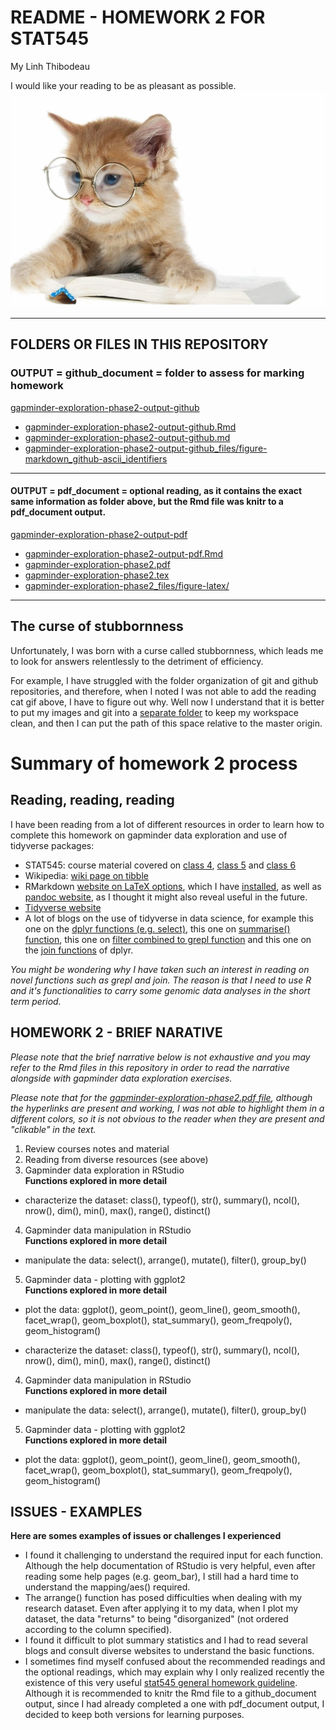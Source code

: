 # README - HOMEWORK 2 FOR STAT545
My Linh Thibodeau

I would like your reading to be as pleasant as possible.  
![cat reading](/scratch-space/cat_read.gif)  

***  
## FOLDERS OR FILES IN THIS REPOSITORY
### OUTPUT = github_document = folder to assess for marking homework  
[gapminder-exploration-phase2-output-github](https://github.com/mylinhthibodeau/STAT545-HW-thibodeau-mylinh/tree/master/stat545-hw2-thibodeau-mylinh/gapminder-exploration-phase2-output-github)   
- [gapminder-exploration-phase2-output-github.Rmd](https://github.com/mylinhthibodeau/STAT545-HW-thibodeau-mylinh/blob/master/stat545-hw2-thibodeau-mylinh/gapminder-exploration-phase2-output-github/gapminder-exploration-phase2-output-github.Rmd)  
- [gapminder-exploration-phase2-output-github.md](https://github.com/mylinhthibodeau/STAT545-HW-thibodeau-mylinh/blob/master/stat545-hw2-thibodeau-mylinh/gapminder-exploration-phase2-output-github/gapminder-exploration-phase2-output-github.md)  
- [gapminder-exploration-phase2-output-github_files/figure-markdown_github-ascii_identifiers](https://github.com/mylinhthibodeau/STAT545-HW-thibodeau-mylinh/tree/master/stat545-hw2-thibodeau-mylinh/gapminder-exploration-phase2-output-github/gapminder-exploration-phase2-output-github_files/figure-markdown_github-ascii_identifiers)  

***
#### OUTPUT = pdf_document = optional reading, as it contains the exact same information as folder above, but the Rmd file was knitr to a pdf_document output.
[gapminder-exploration-phase2-output-pdf](https://github.com/mylinhthibodeau/STAT545-HW-thibodeau-mylinh/tree/master/stat545-hw2-thibodeau-mylinh/gapminder-exploration-phase2-output-pdf)  
- [gapminder-exploration-phase2-output-pdf.Rmd](https://github.com/mylinhthibodeau/STAT545-HW-thibodeau-mylinh/blob/master/stat545-hw2-thibodeau-mylinh/gapminder-exploration-phase2-output-pdf/gapminder-exploration-phase2-output-pdf.Rmd)  
- [gapminder-exploration-phase2.pdf](https://github.com/mylinhthibodeau/STAT545-HW-thibodeau-mylinh/blob/master/stat545-hw2-thibodeau-mylinh/gapminder-exploration-phase2-output-pdf/gapminder-exploration-phase2.pdf)  
- [gapminder-exploration-phase2.tex](https://github.com/mylinhthibodeau/STAT545-HW-thibodeau-mylinh/blob/master/stat545-hw2-thibodeau-mylinh/gapminder-exploration-phase2-output-pdf/gapminder-exploration-phase2.tex)  
- [gapminder-exploration-phase2_files/figure-latex/](https://github.com/mylinhthibodeau/STAT545-HW-thibodeau-mylinh/tree/master/stat545-hw2-thibodeau-mylinh/gapminder-exploration-phase2-output-pdf/gapminder-exploration-phase2_files/figure-latex)  

***

## The curse of stubbornness 
Unfortunately, I was born with a curse called stubbornness, which leads me to look for answers relentlessly to the detriment of efficiency. 

For example, I have struggled with the folder organization of git and github repositories, and therefore, when I noted I was not able to add the reading cat gif above, I have to figure out why. Well now I understand that it is better to put my images and git into a [separate folder](https://github.com/mylinhthibodeau/STAT545-HW-thibodeau-mylinh/tree/master/scratch-space) to keep my workspace clean, and then I can put the path of this space relative to the master origin.

# Summary of homework 2 process  
## Reading, reading, reading  

I have been reading from a lot of different resources in order to learn how to complete this homework on gapminder data exploration and use of tidyverse packages:
- STAT545: course material covered on [class 4](http://stat545.com/cm004_claim-repo-test-drive-rmd.html), [class 5](http://stat545.com/cm005_tidyverse-tibbles.html) and [class 6](http://stat545.com/cm006_tibbles-dplyr-ggplot2.html)  
- Wikipedia: [wiki page on tibble](http://www.sthda.com/english/wiki/tibble-data-format-in-r-best-and-modern-way-to-work-with-your-data)
- RMarkdown [website on LaTeX options](http://rmarkdown.rstudio.com/pdf_document_format.html), which I have [installed](http://tug.org/mactex/), as well as [pandoc website](http://pandoc.org/installing.html), as I thought it might also reveal useful in the future.  
- [Tidyverse website](http://ggplot2.tidyverse.org/reference/)  
- A lot of blogs on the use of tidyverse in data science, for example this one on the [dplyr functions (e.g. select)](https://info201-s17.github.io/book/introduction-to-the-dplyr-package.html), this one on [summarise() function](http://www.datacarpentry.org/R-genomics/04-dplyr.html), this one on [filter combined to grepl function](https://stackoverflow.com/questions/22850026/filtering-row-which-contains-a-certain-string-using-dplyr) and this one on the [join functions](http://www.datacarpentry.org/R-genomics/04-dplyr.html) of dplyr.   

*You might be wondering why I have taken such an interest in reading on novel functions such as grepl and join. The reason is that I need to use R and it's functionalities to carry some genomic data analyses in the short term period.*  

## HOMEWORK 2 - BRIEF NARATIVE  
*Please note that the brief narrative below is not exhaustive and you may refer to the Rmd files in this repository in order to read the narrative alongside with gapminder data exploration exercises.*  

*Please note that for the [gapminder-exploration-phase2.pdf file](https://github.com/mylinhthibodeau/STAT545-HW-thibodeau-mylinh/blob/master/stat545-hw2-thibodeau-mylinh/gapminder-exploration-phase2-output-pdf/gapminder-exploration-phase2.pdf), although the hyperlinks are present and working, I was not able to highlight them in a different colors, so it is not obvious to the reader when they are present and "clikable" in the text.*   

1. Review courses notes and material  
2. Reading from diverse resources (see above)    
3. Gapminder data exploration in RStudio  
**Functions explored in more detail**
- characterize the dataset: class(), typeof(), str(), summary(), ncol(), nrow(), dim(), min(), max(), range(), distinct()  
4. Gapminder data manipulation in RStudio  
**Functions explored in more detail**  
- manipulate the data: select(), arrange(), mutate(), filter(), group_by()  
5. Gapminder data - plotting with ggplot2  
**Functions explored in more detail**  
- plot the data: ggplot(), geom_point(), geom_line(), geom_smooth(), facet_wrap(), geom_boxplot(), stat_summary(), geom_freqpoly(), geom_histogram()  
* characterize the dataset: class(), typeof(), str(), summary(), ncol(), nrow(), dim(), min(), max(), range(), distinct()  
4. Gapminder data manipulation in RStudio  
**Functions explored in more detail**   
* manipulate the data: select(), arrange(), mutate(), filter(), group_by()  
5. Gapminder data - plotting with ggplot2  
**Functions explored in more detail**  
* plot the data: ggplot(), geom_point(), geom_line(), geom_smooth(), facet_wrap(), geom_boxplot(), stat_summary(), geom_freqpoly(), geom_histogram()  

## ISSUES - EXAMPLES  
**Here are somes examples of issues or challenges I experienced**  
* I found it challenging to understand the required input for each function. Although the help documentation of RStudio is very helpful, even after reading some help pages (e.g. geom_bar), I still had a hard time to understand the mapping/aes() required.  
* The arrange() function has posed difficulties when dealing with my research dataset. Even after applying it to my data, when I plot my dataset, the data "returns" to being "disorganized" (not ordered according to the column specified).  
* I found it difficult to plot summary statistics and I had to read several blogs and consult diverse websites to understand the basic functions.  
* I sometimes find myself confused about the recommended readings and the optional readings, which may explain why I only realized recently the existence of this very useful [stat545 general homework guideline](http://stat545.com/hw00_homework-guidelines.html). Although it is recommended to knitr the Rmd file to a github_document output, since I had already completed a one with pdf_document output, I decided to keep both versions for learning purposes.  

